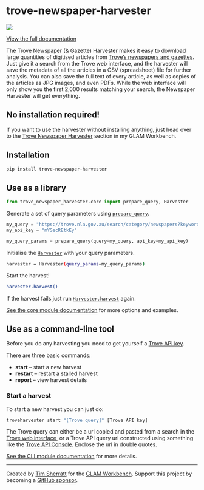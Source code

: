 trove-newspaper-harvester
================

<!-- WARNING: THIS FILE WAS AUTOGENERATED! DO NOT EDIT! -->

<div>

[![](https://zenodo.org/badge/DOI/10.5281/zenodo.7103174.svg)](https://doi.org/10.5281/zenodo.7103174)

</div>

[View the full
documentation](https://wragge.github.io/trove-newspaper-harvester/)

The Trove Newspaper (& Gazette) Harvester makes it easy to download
large quantities of digitised articles from [Trove’s newspapers and
gazettes](https://trove.nla.gov.au/newspaper/). Just give it a search
from the Trove web interface, and the harvester will save the metadata
of all the articles in a CSV (spreadsheet) file for further analysis.
You can also save the full text of every article, as well as copies of
the articles as JPG images, and even PDFs. While the web interface will
only show you the first 2,000 results matching your search, the
Newspaper Harvester will get everything.

## No installation required!

If you want to use the harvester without installing anything, just head
over to the [Trove Newspaper
Harvester](https://glam-workbench.github.io/trove-harvester/) section in
my GLAM Workbench.

## Installation

``` sh
pip install trove-newspaper-harvester
```

## Use as a library

``` python
from trove_newspaper_harvester.core import prepare_query, Harvester
```

Generate a set of query parameters using
[`prepare_query`](https://wragge.github.io/trove-newspaper-harvester/core.html#prepare_query).

``` python
my_query = "https://trove.nla.gov.au/search/category/newspapers?keyword=wragge"
my_api_key = "mYSecREtkEy"

my_query_params = prepare_query(query=my_query, api_key=my_api_key)
```

Initialise the
[`Harvester`](https://wragge.github.io/trove-newspaper-harvester/core.html#harvester)
with your query parameters.

``` sh
harvester = Harvester(query_params=my_query_params)
```

Start the harvest!

``` sh
harvester.harvest()
```

If the harvest fails just run
[`Harvester.harvest`](https://wragge.github.io/trove-newspaper-harvester/core.html#harvester.harvest)
again.

[See the core module
documentation](https://wragge.github.io/trove-newspaper-harvester/core.html)
for more options and examples.

## Use as a command-line tool

Before you do any harvesting you need to get yourself a [Trove API
key](https://trove.nla.gov.au/about/create-something/using-api).

There are three basic commands:

- **start** – start a new harvest
- **restart** – restart a stalled harvest
- **report** – view harvest details

### Start a harvest

To start a new harvest you can just do:

``` sh
troveharvester start "[Trove query]" [Trove API key]
```

The Trove query can either be a url copied and pasted from a search in
the [Trove web interface](http://trove.nla.gov.au/newspaper/), or a
Trove API query url constructed using something like the [Trove API
Console](https://troveconsole.herokuapp.com/). Enclose the url in double
quotes.

[See the CLI module
documentation](https://wragge.github.io/trove-newspaper-harvester/cli.html)
for more details.

------------------------------------------------------------------------

Created by [Tim Sherratt](https://timsherratt.org/) for the [GLAM
Workbench](https://glam-workbench.net/). Support this project by
becoming a [GitHub sponsor](https://github.com/sponsors/wragge?o=esb).
